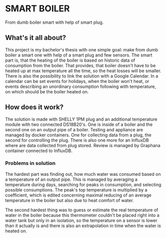 # SMART BOILER
From dumb boiler smart with help of smart plug. 


## What's it all about?
This project is my bachelor's thesis with one simple goal: make from dumb boiler a smart one with help of a smart plug and few sensors.
The smart part is, that the heating of the boiler is based on historic data of consumption from the boiler. 
That provides, that boiler doesn't have to be heated up at max temperature all the time, so the heat losses will be smaller.
There is also the possibility to link the solution with a Google Calendar. 
In a calendar can be set events for holidays, when the boiler won't heat, or events describing an unordinary consumption following with temperature, on which should be the boiler heated on.


## How does it work?
The solution is made with SHELLY 1PM plug and an additional temperature module with two connected DS18B20's. One is inside of a boiler and the second one on an output pipe of a boiler.
Testing and appliance are managed by docker containers. One for collecting data from a plug, the second for controlling the plug. There is also one more for an InfluxDB where are data collected from plug stored.
Review is managed by Graphana container connected to InfluxDB.
### Problems in solution
The hardest part was finding out, how much water was consumed based on a temperature of an output pipe. 
This is managed by averaging a temperature during days, searching for peaks in consumption, and selecting possible consumptions.
The peak's top temperature is multiplied by a coefficient, which is edited concerning maximal reducing of an average temperature in the boiler but also due to heat comfort of water.

The second hardest thing was to guess or estimate the real temperature of water in the boiler because this thermometer couldn't be placed right into a water tank but only in an isolation, 
so the temperature on a sensor is lower than it actually is and there is also an extrapolation in time when the water is heated on.
